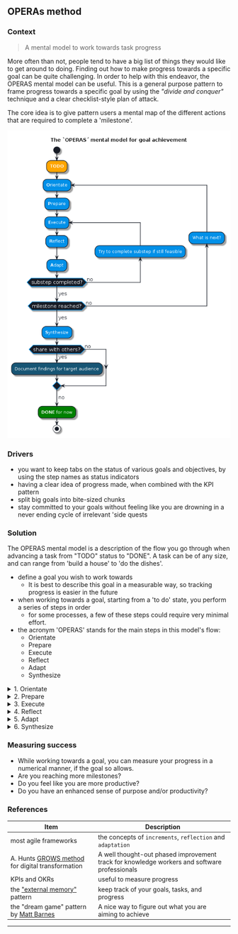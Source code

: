 ## OPERAs method

### Context

> A mental model to work towards task progress

More often than not, people tend to have a big list of things they would like to get around to doing. Finding out how to make progress
towards a specific goal can be quite challenging. In order to help with this endeavor, the OPERAS mental model can be useful. This is a
general purpose pattern to frame progress towards a specific goal by using the _"divide and conquer"_ technique and a clear checklist-style
plan of attack.

The core idea is to give pattern users a mental map of the different actions that are required to complete a 'milestone'.

![The OPERAs flow](./OPERAs.png)

### Drivers

- you want to keep tabs on the status of various goals and objectives, by using the step names as status indicators
- having a clear idea of progress made, when combined with the KPI pattern
- split big goals into bite-sized chunks
- stay committed to your goals without feeling like you are drowning in a never ending cycle of irrelevant 'side quests

### Solution

The OPERAS mental model is a description of the flow you go through when advancing a task from "TODO" status to "DONE". A task can be of any
size, and can range from 'build a house' to 'do the dishes'.

- define a goal you wish to work towards
    - It is best to describe this goal in a measurable way, so tracking progress is easier in the future
- when working towards a goal, starting from a 'to do' state, you perform a series of steps in order
    - for some processes, a few of these steps could require very minimal effort.
- the acronym 'OPERAS' stands for the main steps in this model's flow:
    - Orientate
    - Prepare
    - Execute
    - Reflect
    - Adapt
    - Synthesize

<details>
<summary>1. Orientate</summary>
<p>
Just like when finding your way through unknown territory, it is best to take in the landscape and plot your next sensible move forward.
The idea is to think about the goal you wish to reach and figure out if there are any smaller milestones to reach in order to work towards your goal.
An example: if you were to want to have a clean house, you could divide this into the cleaning of each room, doing the dishes, and taking care of the garden.
Each of these sub-goals is a milestone to be reached in order to get towards your desired outcome.
</p>
</details>

<details>
<summary>2. Prepare</summary>

<p>
The preparation step is where you gather the tools needed to perform the action. These can either be physical assets, pieces of knowledge, or people whose assistance you need to enlist. This step is the transition between the more strategical aspects of your process to the practical execution of one of the milestones. Ask yourself: _"What do I need to get the started?"_, and then gather the resources needed to go ahead.

> [!WARNING]
> The most common risk in this phase of the process is to over-analyze the situation. This anti-pattern is known
> as _"[analysis paralysis](https://www.investopedia.com/terms/a/analysisparalysis.asp)"_ and is extremely detrimental to making progress.
> Be
> sure you only identify the minimal set of required resources you need to START progressing. You can always loop back, and search for
> additional resources when they are needed.

> An example: You wish to do the dishes, so you check that the dishwasher is not obviously broken.
> Then you go around the house and gather all the dirty utensils and plates you can find. The preparation step ends with a pile of dirty
> dishes on your kitchen counter.
</p>

</details>

<details>
<summary>3. Execute </summary>

<p>
You set out and do the task you intended to do. This is the operational phase of the process. You work on completion of the next sensible step to reach your first milestone.

> An example: You load the dirty plates and cups into the dishwasher.
</p>

</details>


<details>
<summary>4. Reflect</summary>

<p>
At this point, you have finished working on one of the sub-tasks you set out to complete. Either the result was satisfactory or it was not. Either way, there are likely things that went well, and things that did not go well. Use these experiences as a learning mechanic to improve the way you approach tasks in the future.
This is also an excellent time to revisit the original outline of the task distribution to see how to proceed.

> An example: You were not able to do all of the dishes as they would not all fit into the dishwasher. You also realized 40% of the time you
> spent on doing the dishes was used to collect the dirty plates and cups from all around the house.
</p>

</details>

<details>
<summary>5. Adapt</summary>

<p>
After reflecting on the actions taken and their outcomes, you can choose to adapt your approach using the insights you have gathered. This can either mean changing your approach entirely, or making small adjustments to the operational execution of your task.
An example: You could wash some of your dishes by hand, as it will not take significant time to do so. Waiting for the dishwasher to complete before loading the next batch of dishes would just move the problem to the future.

**INSPECTION: is progress made?**

Is the sub-goal completed? If not, is it still useful to complete it? If it is: proceed to the next action that works towards its
completion. If not: do something else.
</p>
</details>

<details>
<summary>6. Synthesize</summary>

<p>
After a milestone is reached, you can choose to synthesize the lessons you learned from this process. You could write down some key insights for future reference. 
In a social context, you might even share your insights with others, so they can learn from your experience.

Note that indirect learning is not for everyone, and others might repeat some of the mistakes you made. Even so, armed with your story, they
might know a few coping strategies to resolve the situation in case it goes bad.
</p>
</details>

### Measuring success

- While working towards a goal, you can measure your progress in a numerical manner, if the goal so allows.
- Are you reaching more milestones?
- Do you feel like you are more productive?
- Do you have an enhanced sense of purpose and/or productivity?

### References

| Item                                                                                                           | Description                                                                                  |
|----------------------------------------------------------------------------------------------------------------|----------------------------------------------------------------------------------------------|
| most agile frameworks                                                                                          | the concepts of `increments`, `reflection` and `adaptation`                                  |
| A. Hunts [GROWS method](https://growsmethod.com/) for digital transformation                                   | A well thought-out phased improvement track for knowledge workers and software professionals |
| KPIs and OKRs                                                                                                  | useful to measure progress                                                                   |
| the ["external memory"](/2_Productivity/Patterns/Practices/HOME?id=free-your-mind-the-external-memory) pattern | keep track of your goals, tasks, and progress                                                |
| the "dream game" pattern by [Matt Barnes](https://theeducationgame.com/coaching/)                              | A nice way to figure out what you are aiming to achieve                                      |

---
